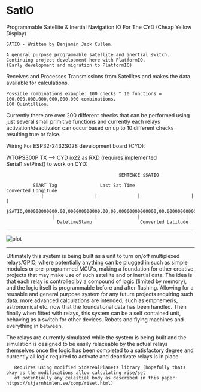 # SatIO
Programmable Satellite &amp; Inertial Navigation IO For The CYD (Cheap Yellow Display)


    SATIO - Written by Benjamin Jack Cullen.

    A general purpose programmable satellite and inertial switch.
    Continuing project development here with PlatformIO.
    (Early development and migration to PlatformIO) 

Receives and Processes Transmissions from Satellites and makes the data available for calculations.

    Possible combinations example: 100 checks ^ 10 functions = 100,000,000,000,000,000,000 combinations.
    100 Quintillion.

Currently there are over 200 different checks that can be performed using just several small primitive
functions and currently each relays activation/deactivaion can occur based on up to 10 different checks
resulting true or false. 


Wiring For ESP32-2432S028 development board (CYD):

WTGPS300P TX --> CYD io22 as RXD (requires implemented Serial1.setPins() to work on CYD)

  
                                              SENTENCE $SATIO
                                                                            
              START Tag                Last Sat Time                    Converted Longitude        
                 |                   |               |                   |               |                  
              $SATIO,000000000000.00,000000000000.00,00.00000000000000,00.00000000000000,*Z
                     |               |               |                 |                              
                       DatetimeStamp                  Converted Latitude                                 
  

---

![plot](./images/vlcsnap-2024-11-08-11h00m47s505.png)

---

Ultimately this system is being built as a unit to turn on/off multiplexed relays/GPIO,
where potentially anything can be plugged in such as simple modules or pre-programmed MCU's, 
making a foundation for other creative projects that may make use of such satellite and or inertial data.
The idea is that each relay is controlled by a compound of logic (limited by memory), and the logic itself
is programmable before and after flashing. Allowing for a reusable and general purpose system for any future
projects requiring such data. more advanced calculations are intended, such as emphemeris, astronomical etc. now
that the foundational data has been handled. Then finally when fitted with relays, this system can be a self
contained unit, behaving as a switch for other devices. Robots and flying machines and everything in between.


The relays are currently simulated while the system is being built and the simulation is designed to be easily
relaceable by the actual relays themselves once the logic has been completed to a satisfactory degree and currently
all logic required to activate and deactivate relays is in place.
  
       Requires using modified SiderealPlanets library (hopefully thats okay as the modifications allow calculating rise/set
       of potentially any celestial body as described in this paper: https://stjarnhimlen.se/comp/riset.html)
